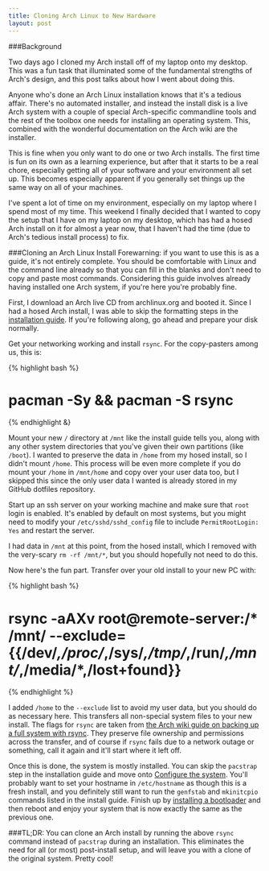 ```yaml
---
title: Cloning Arch Linux to New Hardware
layout: post
---
```


###Background

Two days ago I cloned my Arch install off of my laptop onto my desktop. This was a fun task that illuminated some of the fundamental strengths of Arch's design, and this post talks about how I went about doing this.

Anyone who's done an Arch Linux installation knows that it's a tedious affair. There's no automated installer, and instead the install disk is a live Arch system with a couple of special Arch-specific commandline tools and the rest of the toolbox one needs for installing an operating system. This, combined with the wonderful documentation on the Arch wiki are the installer.

This is fine when you only want to do one or two Arch installs. The first time is fun on its own as a learning experience, but after that it starts to be a real chore, especially getting all of your software and your environment all set up. This becomes especially apparent if you generally set things up the same way on all of your machines.

I've spent a lot of time on my environment, especially on my laptop where I spend most of my time. This weekend I finally decided that I wanted to copy the setup that I have on my laptop on my desktop, which has had a hosed Arch install on it for almost a year now, that I haven't had the time (due to Arch's tedious install process) to fix.


###Cloning an Arch Linux Install
Forewarning: if you want to use this is as a guide, it's not entirely complete. You should be comfortable with Linux and the command line already so that you can fill in the blanks and don't need to copy and paste most commands. Considering this guide involves already having installed one Arch system, if you're here you're probably fine.

First, I download an Arch live CD from archlinux.org and booted it. Since I had a hosed Arch install, I was able to skip the formatting steps in the [installation guide](https://wiki.archlinux.org/index.php/Installation_guide). If you're following along, go ahead and prepare your disk normally.

Get your networking working and install `rsync`. For the copy-pasters among us, this is:

{% highlight bash %}
# pacman -Sy && pacman -S rsync
{% endhighlight &}

Mount your new `/` directory at `/mnt` like the install guide tells you, along with any other system directories that you've given their own partitions (like `/boot`). I wanted to preserve the data in `/home` from my hosed install, so I didn't mount `/home`. This process will be even more complete if you do mount your `/home` in `/mnt/home` and copy over your user data too, but I skipped this since the only user data I wanted is already stored in my GitHub dotfiles repository.

Start up an ssh server on your working machine and make sure that `root` login is enabled. It's enabled by default on most systems, but you might need to modify your `/etc/sshd/sshd_config` file to include `PermitRootLogin: Yes` and restart the server. 

I had data in `/mnt` at this point, from the hosed install, which I removed with the very-scary `rm -rf /mnt/*`, but you should hopefully not need to do this.

Now here's the fun part. Transfer over your old install to your new PC with:

{% highlight bash %}
# rsync -aAXv root@remote-server:/* /mnt/ --exclude={{/dev/*,/proc/*,/sys/*,/tmp/*,/run/*,/mnt/*,/media/*,/lost+found\}}
{% endhighlight %}

I added `/home` to the `--exclude` list to avoid my user data, but you should do as necessary here. This transfers all non-special system files to your new install. The flags for `rsync` are taken from [the Arch wiki guide on backing up a full system with rsync](https://wiki.archlinux.org/index.php/Full_System_Backup_with_rsync). They preserve file ownership and permissions across the transfer, and of course if `rsync` fails due to a network outage or something, call it again and it'll start where it left off.

Once this is done, the system is mostly installed. You can skip the `pacstrap` step in the installation guide and move onto [Configure the system](https://wiki.archlinux.org/index.php/Installation_guide#Configure_the_system). You'll probably want to set your hostname in `/etc/hostname` as though this is a fresh install, and you definitely still want to run the `genfstab` and `mkinitcpio` commands listed in the install guide. Finish up by [installing a bootloader](https://wiki.archlinux.org/index.php/Boot_Loaders) and then reboot and enjoy your system that is now exactly the same as the previous one.

###TL;DR:
You can clone an Arch install by running the above `rsync` command instead of `pacstrap` during an installation. This eliminates the need for all (or most) post-install setup, and will leave you with a clone of the original system. Pretty cool!